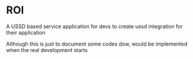 # ROI
A USSD based service application for devs to create ussd integration for their application

Although this is just to document some codes dow, would be implemented when the real development starts

